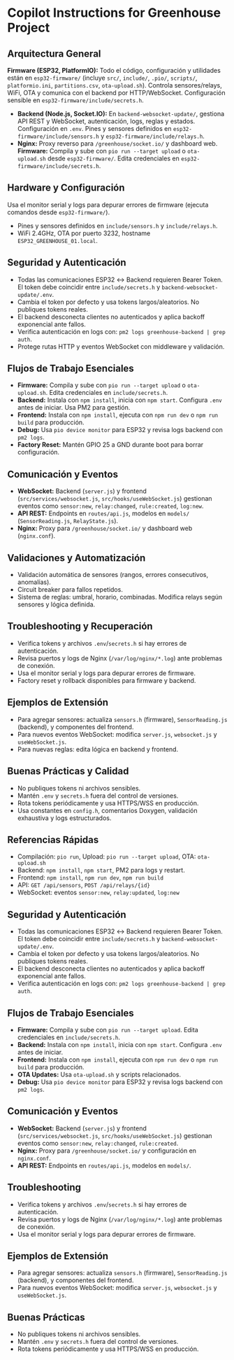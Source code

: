 
# Copilot Instructions for Greenhouse Project


## Arquitectura General
 **Firmware (ESP32, PlatformIO):** Todo el código, configuración y utilidades están en `esp32-firmware/` (incluye `src/`, `include/`, `.pio/`, `scripts/`, `platformio.ini`, `partitions.csv`, `ota-upload.sh`). Controla sensores/relays, WiFi, OTA y comunica con el backend por HTTP/WebSocket. Configuración sensible en `esp32-firmware/include/secrets.h`.
- **Backend (Node.js, Socket.IO):** En `backend-websocket-update/`, gestiona API REST y WebSocket, autenticación, logs, reglas y estados. Configuración en `.env`.
 Pines y sensores definidos en `esp32-firmware/include/sensors.h` y `esp32-firmware/include/relays.h`.
- **Nginx:** Proxy reverso para `/greenhouse/socket.io/` y dashboard web.
 **Firmware:** Compila y sube con `pio run --target upload` o `ota-upload.sh` desde `esp32-firmware/`. Edita credenciales en `esp32-firmware/include/secrets.h`.
## Hardware y Configuración
 Usa el monitor serial y logs para depurar errores de firmware (ejecuta comandos desde `esp32-firmware/`).
- Pines y sensores definidos en `include/sensors.h` y `include/relays.h`.
- WiFi 2.4GHz, OTA por puerto 3232, hostname `ESP32_GREENHOUSE_01.local`.

## Seguridad y Autenticación
- Todas las comunicaciones ESP32 ↔️ Backend requieren Bearer Token. El token debe coincidir entre `include/secrets.h` y `backend-websocket-update/.env`.
- Cambia el token por defecto y usa tokens largos/aleatorios. No publiques tokens reales.
- El backend desconecta clientes no autenticados y aplica backoff exponencial ante fallos.
- Verifica autenticación en logs con: `pm2 logs greenhouse-backend | grep auth`.
- Protege rutas HTTP y eventos WebSocket con middleware y validación.

## Flujos de Trabajo Esenciales
- **Firmware:** Compila y sube con `pio run --target upload` o `ota-upload.sh`. Edita credenciales en `include/secrets.h`.
- **Backend:** Instala con `npm install`, inicia con `npm start`. Configura `.env` antes de iniciar. Usa PM2 para gestión.
- **Frontend:** Instala con `npm install`, ejecuta con `npm run dev` o `npm run build` para producción.
- **Debug:** Usa `pio device monitor` para ESP32 y revisa logs backend con `pm2 logs`.
- **Factory Reset:** Mantén GPIO 25 a GND durante boot para borrar configuración.

## Comunicación y Eventos
- **WebSocket:** Backend (`server.js`) y frontend (`src/services/websocket.js`, `src/hooks/useWebSocket.js`) gestionan eventos como `sensor:new`, `relay:changed`, `rule:created`, `log:new`.
- **API REST:** Endpoints en `routes/api.js`, modelos en `models/` (`SensorReading.js`, `RelayState.js`).
- **Nginx:** Proxy para `/greenhouse/socket.io/` y dashboard web (`nginx.conf`).

## Validaciones y Automatización
- Validación automática de sensores (rangos, errores consecutivos, anomalías).
- Circuit breaker para fallos repetidos.
- Sistema de reglas: umbral, horario, combinadas. Modifica relays según sensores y lógica definida.

## Troubleshooting y Recuperación
- Verifica tokens y archivos `.env`/`secrets.h` si hay errores de autenticación.
- Revisa puertos y logs de Nginx (`/var/log/nginx/*.log`) ante problemas de conexión.
- Usa el monitor serial y logs para depurar errores de firmware.
- Factory reset y rollback disponibles para firmware y backend.

## Ejemplos de Extensión
- Para agregar sensores: actualiza `sensors.h` (firmware), `SensorReading.js` (backend), y componentes del frontend.
- Para nuevos eventos WebSocket: modifica `server.js`, `websocket.js` y `useWebSocket.js`.
- Para nuevas reglas: edita lógica en backend y frontend.

## Buenas Prácticas y Calidad
- No publiques tokens ni archivos sensibles.
- Mantén `.env` y `secrets.h` fuera del control de versiones.
- Rota tokens periódicamente y usa HTTPS/WSS en producción.
- Usa constantes en `config.h`, comentarios Doxygen, validación exhaustiva y logs estructurados.

## Referencias Rápidas
- Compilación: `pio run`, Upload: `pio run --target upload`, OTA: `ota-upload.sh`
- Backend: `npm install`, `npm start`, PM2 para logs y restart.
- Frontend: `npm install`, `npm run dev`, `npm run build`
- API: `GET /api/sensors`, `POST /api/relays/{id}`
- WebSocket: eventos `sensor:new`, `relay:updated`, `log:new`


## Seguridad y Autenticación
- Todas las comunicaciones ESP32 ↔️ Backend requieren Bearer Token. El token debe coincidir entre `include/secrets.h` y `backend-websocket-update/.env`.
- Cambia el token por defecto y usa tokens largos/aleatorios. No publiques tokens reales.
- El backend desconecta clientes no autenticados y aplica backoff exponencial ante fallos.
- Verifica autenticación en logs con: `pm2 logs greenhouse-backend | grep auth`.

## Flujos de Trabajo Esenciales
- **Firmware:** Compila y sube con `pio run --target upload`. Edita credenciales en `include/secrets.h`.
- **Backend:** Instala con `npm install`, inicia con `npm start`. Configura `.env` antes de iniciar.
- **Frontend:** Instala con `npm install`, ejecuta con `npm run dev` o `npm run build` para producción.
- **OTA Updates:** Usa `ota-upload.sh` y scripts relacionados.
- **Debug:** Usa `pio device monitor` para ESP32 y revisa logs backend con `pm2 logs`.

## Comunicación y Eventos
- **WebSocket:** Backend (`server.js`) y frontend (`src/services/websocket.js`, `src/hooks/useWebSocket.js`) gestionan eventos como `sensor:new`, `relay:changed`, `rule:created`.
- **Nginx:** Proxy para `/greenhouse/socket.io/` y configuración en `nginx.conf`.
- **API REST:** Endpoints en `routes/api.js`, modelos en `models/`.

## Troubleshooting
- Verifica tokens y archivos `.env`/`secrets.h` si hay errores de autenticación.
- Revisa puertos y logs de Nginx (`/var/log/nginx/*.log`) ante problemas de conexión.
- Usa el monitor serial y logs para depurar errores de firmware.

## Ejemplos de Extensión
- Para agregar sensores: actualiza `sensors.h` (firmware), `SensorReading.js` (backend), y componentes del frontend.
- Para nuevos eventos WebSocket: modifica `server.js`, `websocket.js` y `useWebSocket.js`.

## Buenas Prácticas
- No publiques tokens ni archivos sensibles.
- Mantén `.env` y `secrets.h` fuera del control de versiones.
- Rota tokens periódicamente y usa HTTPS/WSS en producción.

